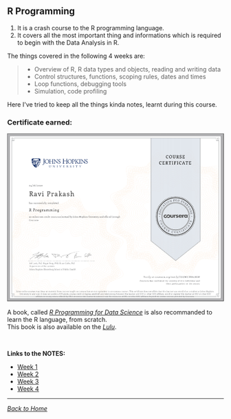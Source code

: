 ## R Programming

1. It is a crash course to the R programming language.
2. It covers all the most important thing and informations which is required to begin with the Data Analysis in R.

The things covered in the following 4 weeks are:
> * Overview of R, R data types and objects, reading and writing data
> * Control structures, functions, scoping rules, dates and times
> * Loop functions, debugging tools
> * Simulation, code profiling

Here I've tried to keep all the things kinda notes, learnt during this course.

### Certificate earned:
![Certificate](Certificate.png)

A book, called [_R Programming for Data Science_](http://leanpub.com/rprogramming?utm_source=coursera&utm_medium=CourseraEmail&utm_campaign=Coursera) is also recommanded to learn the R language, from scratch.<br />
This book is also available on the [_Lulu_](http://www.lulu.com/shop/roger-peng/r-programming-for-data-science/paperback/product-22280814.html).

<br />

**Links to the NOTES:**
* [Week 1](week1)
* [Week 2](week2)
* [Week 3](week3)
* [Week 4](week4)

<hr />

[_Back to Home_](../)
